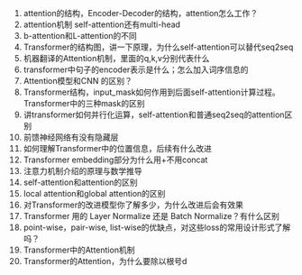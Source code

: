 1. attention的结构，Encoder-Decoder的结构，attention怎么工作？
2. attention机制 self-attention还有multi-head
3. b-attention和L-attention的不同
4. Transformer的结构图，讲一下原理，为什么self-attention可以替代seq2seq
5. 机器翻译的Attention机制，里面的q,k,v分别代表什么
6. transformer中句子的encoder表示是什么；怎么加入词序信息的
7. Attention模型和CNN 的区别？
8. Transformer结构，input_mask如何作用到后面self-attention计算过程。Transformer中的三种mask的区别
9. 讲transformer如何并行化运算，self-attention和普通seq2seq的attention区别
10. 前馈神经网络有没有隐藏层
11. 如何理解Transformer中的位置信息，后续有什么改进
12. Transformer embedding部分为什么用+不用concat
13. 注意力机制介绍的原理与数学推导
14. self-attention和attention的区别
15. local attention和global attention的区别
16. 对Transformer的改进模型你了解多少，为什么改进后会有效果
17. Transformer 用的 Layer Normalize 还是 Batch Normalize？有什么区别
18. point-wise，pair-wise, list-wise的优缺点，对这些loss的常用设计形式了解吗？
19. Transformer中的Attention机制
20. Transformer的Attention，为什么要除以根号d